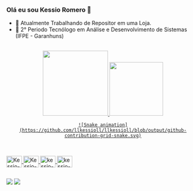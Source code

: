 ### Olá eu sou Kessio Romero 👋

- 🔭 Atualmente Trabalhando de Repositor em uma Loja.
- 🌱 2° Periodo Tecnólogo em Análise e Desenvolvimento de Sistemas (IFPE - Garanhuns)

##

<div align="center">
  <a href="https://github.com/llkessioll">
  <img height="170em" src="https://github-readme-stats.vercel.app/api?username=llkessioll&show_icons=true&theme=dracula&include_all_commits=true&count_private=true"/>
  <img height="140em" src="https://github-readme-stats.vercel.app/api/top-langs/?username=llkessioll&layout=compact&langs_count=7&theme=dracula"/>
    
    ![Snake animation](https://github.com/llkessioll/llkessioll/blob/output/github-contribution-grid-snake.svg)

</div>
  
  ##
  
<div style="display: inline_block"><br>
  <img align="center" alt="Kessio-Java" height="30" width="40" src="https://cdn.jsdelivr.net/gh/devicons/devicon/icons/java/java-original.svg" />
  <img align="center" alt="Kessio-Postgresql" height="30" width="40" src="https://cdn.jsdelivr.net/gh/devicons/devicon/icons/postgresql/postgresql-original-wordmark.svg" />
  <img align="center" alt="kessio-Html" height="30" width="40" src="https://cdn.jsdelivr.net/gh/devicons/devicon/icons/html5/html5-original.svg" />
  <img align="center" alt="kessio-Css" height="30" width="40" src="https://cdn.jsdelivr.net/gh/devicons/devicon/icons/css3/css3-original.svg" />
</div>
  
  ##
  
  <div>
    	<a href="https://br.linkedin.com/in/kessio-romero-7757a9193" target="_blank"><img src="https://img.shields.io/badge/-LinkedIn-%230077B5?style=for-the-badge&logo=linkedin&logoColor=white" target="_blank"></a> 
    <a href="https://www.instagram.com/kessioromero/" target="_blank"><img src="https://img.shields.io/badge/Instagram-E4405F?style=for-the-badge&logo=instagram&logoColor=white" target="_blank"></a> 
    
  </div>
